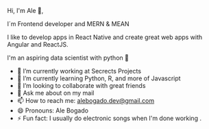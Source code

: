 
Hi, I'm Ale 👋,

I´m Frontend developer and
MERN & MEAN 

I like to develop apps in React Native and create great web apps with Angular and ReactJS.

I'm an aspiring data scientist with python 🐍
 
- 🔭 I’m currently working at Secrects Projects
- 🌱 I’m currently learning Python, R, and more of Javascript
- 👯 I’m looking to collaborate with great friends
- 💬 Ask me about on my mail 
- 📫 How to reach me: alebogado.dev@gmail.com
- 😄 Pronouns: Ale Bogado
- ⚡ Fun fact: I usually do electronic songs when I'm done working .

